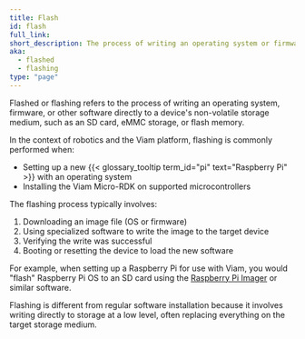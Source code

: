 ```yaml
---
title: Flash
id: flash
full_link:
short_description: The process of writing an operating system or firmware to a device's storage medium.
aka:
  - flashed
  - flashing
type: "page"
---
```


Flashed or flashing refers to the process of writing an operating system, firmware, or other software directly to a device's non-volatile storage medium, such as an SD card, eMMC storage, or flash memory.

In the context of robotics and the Viam platform, flashing is commonly performed when:

- Setting up a new {{< glossary_tooltip term_id="pi" text="Raspberry Pi" >}} with an operating system
- Installing the Viam Micro-RDK on supported microcontrollers

The flashing process typically involves:

1. Downloading an image file (OS or firmware)
2. Using specialized software to write the image to the target device
3. Verifying the write was successful
4. Booting or resetting the device to load the new software

For example, when setting up a Raspberry Pi for use with Viam, you would "flash" Raspberry Pi OS to an SD card using the [Raspberry Pi Imager](/operate/reference/prepare/rpi-setup/#install-raspberry-pi-os) or similar software.

Flashing is different from regular software installation because it involves writing directly to storage at a low level, often replacing everything on the target storage medium.
